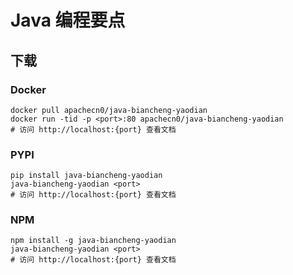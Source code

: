 # Java 编程要点

## 下载

### Docker

```
docker pull apachecn0/java-biancheng-yaodian
docker run -tid -p <port>:80 apachecn0/java-biancheng-yaodian
# 访问 http://localhost:{port} 查看文档
```

### PYPI

```
pip install java-biancheng-yaodian
java-biancheng-yaodian <port>
# 访问 http://localhost:{port} 查看文档
```

### NPM

```
npm install -g java-biancheng-yaodian
java-biancheng-yaodian <port>
# 访问 http://localhost:{port} 查看文档
```